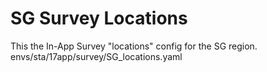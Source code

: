 # SG Survey Locations
This the In-App Survey "locations" config for the SG region.
envs/sta/17app/survey/SG_locations.yaml

